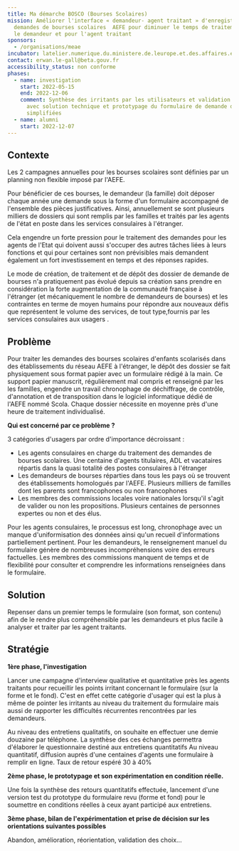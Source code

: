 ```yaml
---
title: Ma démarche BOSCO (Bourses Scolaires)
mission: Améliorer l'interface « demandeur- agent traitant » d'enregistrement des
  demandes de bourses scolaires  AEFE pour diminuer le temps de traitement pour
  le demandeur et pour l'agent traitant
sponsors:
  - /organisations/meae
incubator: latelier.numerique.du.ministere.de.leurope.et.des.affaires.etrangeres
contact: erwan.le-gall@beta.gouv.fr
accessibility_status: non conforme
phases:
  - name: investigation
    start: 2022-05-15
    end: 2022-12-06
    comment: Synthèse des irritants par les utilisateurs et validation des attentes
      avec solution technique et prototypage du formulaire de demande de bourses à l'aide de Démarches
      simplifiées
  - name: alumni
    start: 2022-12-07
---
```


## Contexte

Les 2 campagnes annuelles pour les bourses scolaires sont définies par un planning non flexible imposé par l'AEFE. 

Pour bénéficier de ces bourses, le demandeur (la famille) doit déposer chaque année une demande sous la forme d'un formulaire accompagné de l'ensemble des pièces justificatives. Ainsi, annuellement se sont plusieurs milliers de dossiers qui sont remplis par les familles et traités par les agents de l'état en poste dans les services consulaires à l'étranger.

Cela engendre un forte pression pour le traitement des demandes pour les agents de l'Etat qui doivent aussi s'occuper des autres tâches liées à leurs fonctions et qui pour certaines sont non prévisibles mais demandent également un fort investissement en temps et des réponses rapides.

Le mode de création, de traitement et de dépôt des dossier de demande de bourses n'a pratiquement pas évolué depuis sa création sans prendre en considération la forte augmentation de la communauté française à l'étranger (et mécaniquement le nombre de demandeurs de bourses) et les contraintes en terme de moyen humains pour répondre aux nouveaux défis que représentent le volume  des services, de tout type,fournis par les services consulaires aux usagers .  

## Problème

Pour traiter les demandes des bourses scolaires d'enfants scolarisés dans des établissements du réseau AEFE à l'étranger, le dépôt des dossier se fait physiquement sous format papier avec un formulaire rédigé à la main. Ce support papier manuscrit, régulièrement mal compris et renseigné par les les familles, engendre un travail chronophage de déchiffrage, de contrôle, d'annotation et de transposition dans le logiciel informatique dédié de l'AEFE nommé Scola. Chaque dossier nécessite en moyenne près d'une heure de traitement individualisé.

**Qui est concerné par ce problème ?**

3 catégories d'usagers par ordre d'importance décroissant :
* Les agents consulaires en charge du traitement des demandes de bourses scolaires. Une centaine d'agents titulaires, ADL et vacataires répartis dans la quasi totalité des postes consulaires à l'étranger
* Les demandeurs de bourses réparties dans tous les pays où se trouvent des établissements homologués par l'AEFE. Plusieurs milliers de familles dont les parents sont francophones ou non francophones
* Les membres des commissions locales voire nationales lorsqu'il s'agit de valider ou non les propositions. Plusieurs centaines de personnes expertes ou non et des élus.

Pour les agents consulaires, le processus est long, chronophage avec un manque d'uniformisation des données ainsi qu'un recueil d'informations partiellement pertinent.
Pour les demandeurs, le renseignement manuel du formulaire génère de nombreuses incompréhensions voire des erreurs factuelles.
Les membres des commissions manquent de temps et de flexibilité pour consulter et comprendre les informations renseignées dans le formulaire.

## Solution

Repenser dans un premier temps le formulaire (son format, son contenu) afin de le rendre plus compréhensible par les demandeurs et plus facile à analyser et traiter par les agent traitants.

## Stratégie

**1ère phase, l'investigation**

Lancer une campagne d'interview qualitative et quantitative près les agents traitants pour recueillir les points irritant concernant le formulaire (sur la forme et le fond).  C'est en effet cette catégorie d'usager qui est la plus à même de pointer les irritants au niveau du traitement du formulaire mais aussi de rapporter les difficultés récurrentes rencontrées par les demandeurs. 

Au niveau des entretiens qualitatifs, on souhaite en effectuer une demie douzaine par téléphone. La synthèse des ces échanges permettra d'élaborer le questionnaire destiné aux entretiens quantitatifs
Au niveau quantitatif, diffusion auprès d'une centaines d'agents une formulaire à remplir en ligne. Taux de retour espéré 30 à 40%

**2ème phase, le prototypage et son expérimentation en condition réelle.**

Une fois la synthèse des retours quantitatifs effectuée, lancement d'une version test du prototype du formulaire revu (forme et fond) pour le soumettre en conditions réelles à ceux ayant participé aux entretiens. 

**3ème phase, bilan de l'expérimentation et prise de décision sur les orientations suivantes possibles**

 Abandon, amélioration,  réorientation, validation des choix...
